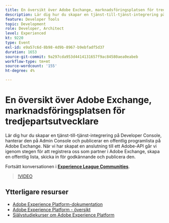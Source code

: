 ```yaml
---
title: En översikt över Adobe Exchange, marknadsföringsplatsen för tredjepartsutvecklare
description: Lär dig hur du skapar en tjänst-till-tjänst-integrering på Developer Console, hanterar den på Admin Console och publicerar en offentlig programlista på Adobe Exchange. När vi har skapat en anslutning till ett Adobe-API går vi igenom stegen för att registrera oss som partner i Adobe Exchange, skapa en offentlig lista, skicka in för godkännande och publicera den.
feature: Developer Tools
topic: Development
role: Developer, Architect
level: Experienced
kt: 9220
type: Event
exl-id: e9a57c6d-8b98-4d9b-8967-b9ebfadf5d37
duration: 1653
source-git-commit: 9a297cda953d4414131657f9ac84580aea0eabeb
workflow-type: tm+mt
source-wordcount: '155'
ht-degree: 4%

---
```


# En översikt över Adobe Exchange, marknadsföringsplatsen för tredjepartsutvecklare

Lär dig hur du skapar en tjänst-till-tjänst-integrering på Developer Console, hanterar den på Admin Console och publicerar en offentlig programlista på Adobe Exchange. När vi har skapat en anslutning till ett Adobe-API går vi igenom stegen för att registrera oss som partner i Adobe Exchange, skapa en offentlig lista, skicka in för godkännande och publicera den.

Fortsätt konversationen i **[Experience League Communities](https://adobe.ly/3ooiltm)**.

>[!VIDEO](https://video.tv.adobe.com/v/337841/?quality=12&learn=on&hidetitle=true)

## Ytterligare resurser

- [Adobe Experience Platform-dokumentation](https://experienceleague.adobe.com/docs/experience-platform.html)
- [Adobe Experience Platform - översikt](https://experienceleague.adobe.com/docs/experience-platform/landing/home.html)
- [Självstudiekurser om Adobe Experience Platform](https://experienceleague.adobe.com/docs/platform-learn/tutorials/overview.html?lang=sv)
